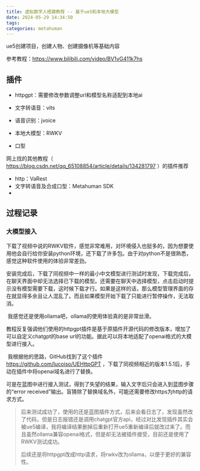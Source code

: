 ```yaml
---
title: 虚拟数字人搭建教程 -- 基于ue5和本地大模型
date: 2024-05-29 14:34:50
tags:
categories: metahuman
---
```


ue5创建项目，创建人物、创建摄像机等基础内容



参考教程：https://www.bilibili.com/video/BV1vG411k7hs



## 插件

* httpgpt：需要修改参数调整url和模型名称适配到本地ai
* 文字转语音：vits
* 语音识别：jvoice
* 本地大模型：RWKV

* 口型



网上找的其他教程（ https://blog.csdn.net/qq_65108854/article/details/134281797 ）的插件推荐

* http：VaRest
* 文字转语音及合成口型：Metahuman SDK
* 



## 过程记录

### 大模型接入

​		下载了视频中说的RWKV软件，感觉非常难用，对环境侵入也挺多的，因为想要使用他会自行给你安装python环境，还下载了许多包。由于对python不是很熟悉，感觉这种软件使用的体验非常差劲。

​		安装完成后，下载了同视频中一样的最小中文模型进行测试时发现，下载完成后，在聊天界面中却无法选择已下载的模型。还需要在聊天中选择模型，点击启动时提示没有模型需要下载，这时候下载才行。如果是这样的话，那么模型管理界面的存在就显得多余且让人混乱了。而且如果模型开始下载了只能进行暂停操作，无法取消。

​		我感觉还是使用ollama吧，ollama的使用体验真的是非常丝滑。



​		教程反复强调他们使用的httpgpt插件是基于原插件开源代码的修改版本，增加了可以自定义chatgpt的base url的功能。据此可以将本地适配了openai格式的大模型进行接入。

​		我根据他的思路，GitHub找到了这个插件 https://github.com/lucoiso/UEHttpGPT ，下载了同视频相近的版本1.5.1后，手动在插件中将openai域名进行了替换。

​		可是在蓝图中进行接入测试，得到了失望的结果，输入文字后只会进入到蓝图步骤的“error received”输出。盲猜除了替换域名外，可能还需要修改https为http的请求方式。



> 后来测试成功了，使用的还是蓝图插件方式，后来会看日志了，发现虽然改了代码，但是日志报错还是调用chatgpt官方api，经过对比发现插件其实会被ue5编译，我将编译结果删掉后重新打开ue5重新编译后就改过来了。而且虽然ollama兼容openai格式，但是却无法被插件接受，目前还是使用了RWKV测试成功。
>
> 后续还是将httpgpt改成http请求，将rwkv改为ollama，以便于更好的兼容性。
